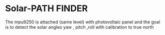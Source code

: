 # Solar-PATH FINDER
The mpu9250 is attached (same level) with photovoltaic panel
and the goal is to detect the solar angles 
yaw , pitch ,roll with calibration to true north
